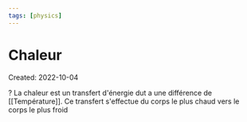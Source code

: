 ```yaml
---
tags: [physics] 
---
```

# Chaleur
Created: 2022-10-04

?
La chaleur est un transfert d'énergie dut a une différence de [[Température]]. Ce transfert s'effectue du corps le plus chaud vers le corps le plus froid
<!--SR:!2022-10-09,1,210-->